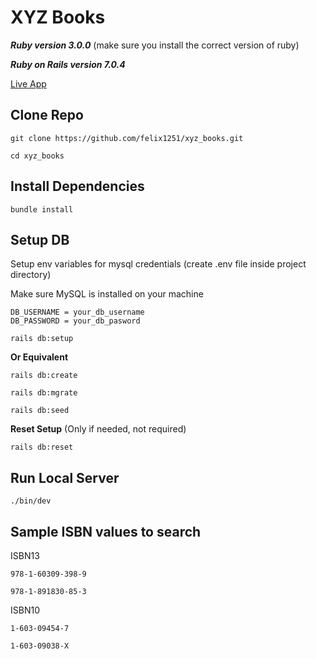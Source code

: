# XYZ Books

**_Ruby version 3.0.0_** (make sure you install the correct version of ruby)

**_Ruby on Rails version 7.0.4_**

<a href="http://xyzbooks.fjc-shop.online/" target="_blank" rel="noopener">Live App</a>

## Clone Repo

```
git clone https://github.com/felix1251/xyz_books.git
```

```
cd xyz_books
```

## Install Dependencies

```
bundle install
```

## **Setup DB**

Setup env variables for mysql credentials (create .env file inside project directory)

Make sure MySQL is installed on your machine

```
DB_USERNAME = your_db_username
DB_PASSWORD = your_db_pasword
```

```
rails db:setup
```

**Or Equivalent**

```
rails db:create
```

```
rails db:mgrate
```

```
rails db:seed
```

**Reset Setup** (Only if needed, not required)

```
rails db:reset
```

## **Run Local Server**

```
./bin/dev
```

## **Sample ISBN values to search**

ISBN13

```
978-1-60309-398-9
```

```
978-1-891830-85-3
```

ISBN10

```
1-603-09454-7
```

```
1-603-09038-X
```
